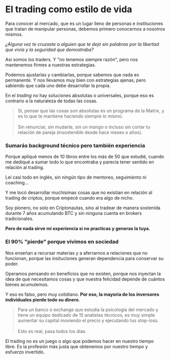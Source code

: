 # El trading como estilo de vida

Para conocer al mercado, que es un lugar lleno de personas e instituciones que tratan de manipular personas, debemos primero conocernos a nosotros mismos.

_¿Alguna vez te cruzaste a alguien que te dejó sin palabras por la libertad que vivía y la seguridad que demostraba?_

Así somos los traders. Y "no tenemos siempre razón", pero nos mantenemos firmes a nuestras estrategias.

Podemos ajustarlas y cambiarlas, porque sabemos que nada es permanente. Y nos llevamos muy bien con estrategias ajenas, pero sabiendo que cada uno debe desarrollar la propia.

En el _trading_ no hay soluciones absolutas o universales, porque eso es contrario a la naturaleza de todas las cosas.

> Sí, pensar que las cosas son absolutas es un programa de la Matrix, y es lo que te mantiene haciendo siempre lo mismo.\
> \
> Sin renunciar, sin mudarte, sin un _mango_ o incluso sin cortar tu relación de pareja (insostenible desde hace meses o años).

### **Sumarás background técnico pero también experiencia**

Porque apliqué menos de 10 libros entre los más de 50 que estudié, cuando me dediqué a sumar todo lo que encontraba y parecía tener sentido en relación al trading.

Leí casi todo en inglés, sin ningún tipo de mentoreo, seguimiento ni coaching...

Y me tocó desarrollar muchísimas cosas que no existían en relación al trading de criptos, porque empecé cuando era algo de nicho.

Soy pionero, no solo en Criptonautas, sino al tradear de manera sostenida durante 7 años acumulando BTC y sin ninguna cuenta en brokers tradicionales.

**Pero de nada sirve mi experiencia si no practicas y generas la tuya.**

### El 90% "pierde" porque vivimos en sociedad

Nos enseñan a recursar materias y a aferrarnos a relaciones que no funcionan, porque las insituciones generan dependencia para conservar su poder.

Operamos pensando en beneficios que no existen, porque nos inyectan la idea de que necesitamos cosas y que nuestra felicidad depende de cuántos bienes acumulemos.

Y eso es falso, pero muy cotidiano. **Por eso, la mayoría de los inversores individuales pierde todo su dinero**.&#x20;

> Para un banco o exchange que estudia la psicología del mercado y tiene un equipo dedicado de 15 analistas técnicos, es muy simple aumentar su capital moviendo el precio y ejecutando tus stop-loss.\
> \
> Esto es real, pasa todos los días.

El trading no es un juego o algo que podemos hacer en nuestro tiempo libre. Es la profesión más justa que obtenemos por nuestro tiempo y esfuerzo invertido.
